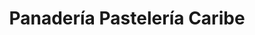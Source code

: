 ---
title: "Panadería Pastelería Caribe"
url: /velilla-taramay/panaderia-pasteleria-caribe/
shop: Bäckerei
---